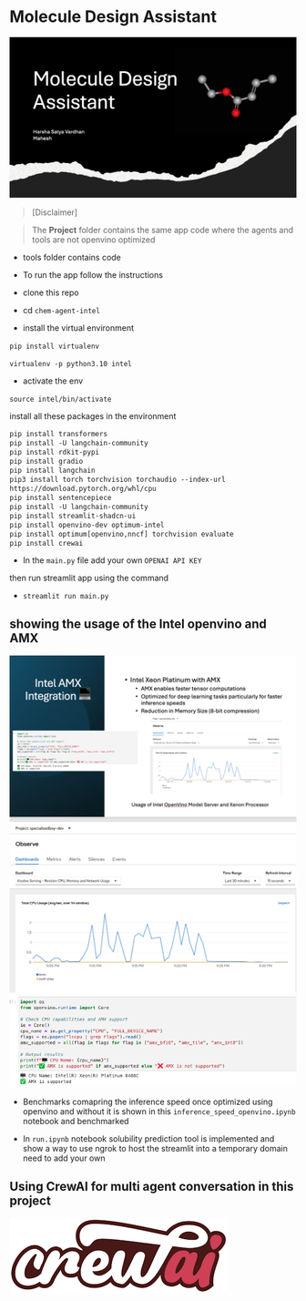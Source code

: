 # Molecule Design Assistant 

![Main](images/main.png)


> [Disclaimer]

> The **Project** folder contains the same app code where the agents and tools are not openvino optimized

- tools folder contains code 

- To run the app follow the instructions 

- clone this repo
- cd `chem-agent-intel`
- install the virtual environment 

`pip install virtualenv`


`virtualenv -p python3.10 intel`

- activate the env

`source intel/bin/activate`


install all these packages in the environment 

```
pip install transformers 
pip install -U langchain-community
pip install rdkit-pypi 
pip install gradio
pip install langchain 
pip3 install torch torchvision torchaudio --index-url https://download.pytorch.org/whl/cpu
pip install sentencepiece
pip install -U langchain-community
pip install streamlit-shadcn-ui
pip install openvino-dev optimum-intel
pip install optimum[openvino,nncf] torchvision evaluate
pip install crewai
```

- In the `main.py` file add your own `OPENAI API KEY`

then run streamlit app using the command 

- `streamlit run main.py`


## showing the usage of the Intel openvino and AMX

![slides](images/slides.png)
![openvino](images/openvino.png)
![amx](images/amx.png)


- Benchmarks comapring the inference speed once optimized using openvino and without it is shown in this `inference_speed_openvino.ipynb` notebook and benchmarked 

- In `run.ipynb` notebook solubility prediction tool is implemented and show a way to use ngrok to host the streamlit into a temporary domain need to add your own 



## Using CrewAI for multi agent conversation in this project 
![crew](images/crew.png)

